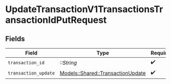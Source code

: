 # UpdateTransactionV1TransactionsTransactionIdPutRequest


## Fields

| Field                                                                         | Type                                                                          | Required                                                                      | Description                                                                   |
| ----------------------------------------------------------------------------- | ----------------------------------------------------------------------------- | ----------------------------------------------------------------------------- | ----------------------------------------------------------------------------- |
| `transaction_id`                                                              | *::String*                                                                    | :heavy_check_mark:                                                            | N/A                                                                           |
| `transaction_update`                                                          | [Models::Shared::TransactionUpdate](../../models/shared/transactionupdate.md) | :heavy_check_mark:                                                            | N/A                                                                           |